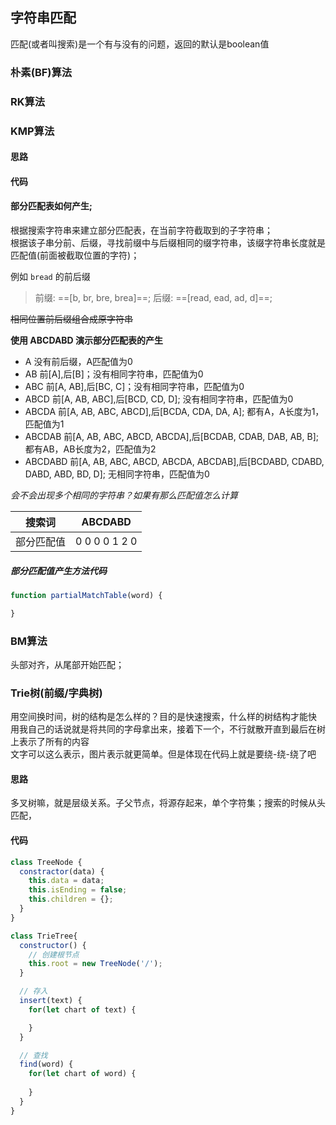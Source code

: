 ## 字符串匹配
匹配(或者叫搜索)是一个有与没有的问题，返回的默认是boolean值  

### 朴素(BF)算法


### RK算法


### KMP算法

#### 思路

#### 代码

#### 部分匹配表如何产生;  
根据搜索字符串来建立部分匹配表，在当前字符截取到的子字符串；  
根据该子串分前、后缀，寻找前缀中与后缀相同的缀字符串，该缀字符串长度就是匹配值(前面被截取位置的字符)；  

例如 `bread` 的前后缀
> 前缀: ==[b, br, bre, brea]==;
> 后缀: ==[read, ead, ad, d]==;

~~相同位置前后缀组合成原字符串~~


**使用 ABCDABD 演示部分匹配表的产生**

- A  没有前后缀，A匹配值为0
- AB  前[A],后[B]；没有相同字符串，匹配值为0
- ABC  前[A, AB],后[BC, C]；没有相同字符串，匹配值为0
- ABCD  前[A, AB, ABC],后[BCD, CD, D]; 没有相同字符串，匹配值为0
- ABCDA  前[A, AB, ABC, ABCD],后[BCDA, CDA, DA, A]; 都有A，A长度为1，匹配值为1
- ABCDAB  前[A, AB, ABC, ABCD, ABCDA],后[BCDAB, CDAB, DAB, AB, B]; 都有AB，AB长度为2，匹配值为2
- ABCDABD  前[A, AB, ABC, ABCD, ABCDA, ABCDAB],后[BCDABD, CDABD, DABD, ABD, BD, D]; 无相同字符串，匹配值为0

*会不会出现多个相同的字符串？如果有那么匹配值怎么计算*

| 搜索词 | ABCDABD |
| --- | --- |
| 部分匹配值 | 0 0 0 0 1 2 0 |

##### 部分匹配值产生方法代码
```js
function partialMatchTable(word) {

}
```


### BM算法
头部对齐，从尾部开始匹配；

### Trie树(前缀/字典树)
用空间换时间，树的结构是怎么样的？目的是快速搜索，什么样的树结构才能快   
用我自己的话说就是将共同的字母拿出来，接着下一个，不行就散开直到最后在树上表示了所有的内容  
文字可以这么表示，图片表示就更简单。但是体现在代码上就是要绕-绕-绕了吧  

#### 思路
多叉树嘛，就是层级关系。子父节点，将源存起来，单个字符集；搜索的时候从头匹配，  

#### 代码
```js
class TreeNode {
  constractor(data) {
    this.data = data;
    this.isEnding = false;
    this.children = {};
  }
}

class TrieTree{
  constructor() {
    // 创建根节点
    this.root = new TreeNode('/');
  }

  // 存入
  insert(text) {
    for(let chart of text) {

    }
  }

  // 查找
  find(word) {
    for(let chart of word) {
      
    }
  }
}
```

